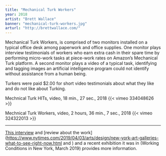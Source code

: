 ```yaml
---
title: "Mechanical Turk Workers"
year: 2018
artist: "Brett Wallace"
banner: "mechanical-turk-workers.jpg"
arturl: "http://brettwallace.com/"
---
```


Mechanical Turk Workers, is comprised of two monitors installed on a typical office desk among paperwork and office supplies. One monitor plays interview testimonials of workers who earn extra cash in their spare time by performing micro-work tasks at piece-work rates on Amazon’s Mechanical Turk platform. A second monitor plays a video of a typical task, identifying and tagging images an artificial intelligence program could not identify without assistance from a human being.

Turkers were paid $2.00 for short video testimonials about what they like and do not like about Turking.

Mechnical Turk HITs, video, 18 min., 27 sec., 2018
{{< vimeo 334048626 >}}

Mechnical Turk Workers, video, 2 hours, 36 min., 7 sec., 2018
{{< vimeo 324322013 >}}

***

[This interview](https://brooklynrail.org/2019/04/art/Brett-Wallace-with-Andreas-Petrossiants) and [review about the work](https://www.nytimes.com/2019/04/03/arts/design/new-york-art-galleries-what-to-see-right-now.html and ) and a recent exhibition it was in (Working Conditions in New York, March 2019) provides more information.
